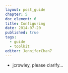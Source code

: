 ```yaml
---
layout: post_guide
chapter: 5
doc_element: 6
title: Configuring
date: 2014-07-20
published: true
tags:
  - guide
  - toolkit
editor: JenniferChan7
---
```

- jcrowley, please clarify...
